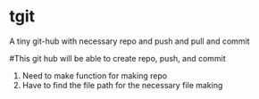 # tgit
A tiny git-hub with  necessary repo and push and pull and commit

#This git hub will be able to create repo, push, and commit
1. Need to make function for making repo
2. Have to find the file path for the necessary file making
